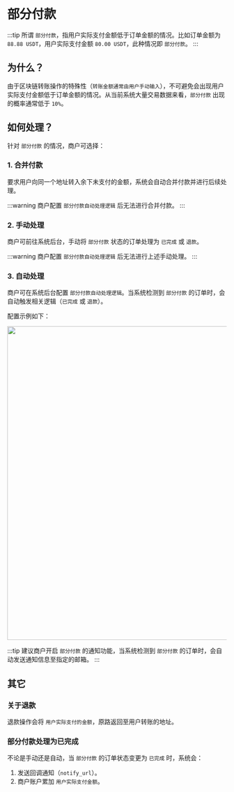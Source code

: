 # 部分付款

:::tip
所谓 `部分付款`，指用户实际支付金额低于订单金额的情况。比如订单金额为 `88.88 USDT`，用户实际支付金额 `80.00 USDT`，此种情况即 `部分付款`。
:::

## 为什么？

由于区块链转账操作的特殊性（`转账金额通常由用户手动输入`），不可避免会出现用户实际支付金额低于订单金额的情况。从当前系统大量交易数据来看，`部分付款` 出现的概率通常低于 `10%`。

## 如何处理？

针对 `部分付款` 的情况，商户可选择：

### 1. 合并付款

要求用户向同一个地址转入余下未支付的金额，系统会自动合并付款并进行后续处理。

:::warning
商户配置 `部分付款自动处理逻辑` 后无法进行合并付款。
:::

### 2. 手动处理

商户可前往系统后台，手动将 `部分付款` 状态的订单处理为 `已完成` 或 `退款`。

:::warning
商户配置 `部分付款自动处理逻辑` 后无法进行上述手动处理。
:::

### 3. 自动处理

商户可在系统后台配置 `部分付款自动处理逻辑`。当系统检测到 `部分付款` 的订单时，会自动触发相关逻辑（`已完成` 或 `退款`）。

配置示例如下：

<img src="/images/transaction.png" alt="" width="720"/>

:::tip
建议商户开启 `部分付款` 的通知功能，当系统检测到 `部分付款` 的订单时，会自动发送通知信息至指定的邮箱。
:::

## 其它

### 关于退款

退款操作会将 `用户实际支付的金额`，原路返回至用户转账的地址。

### 部分付款处理为已完成

不论是手动还是自动，当 `部分付款` 的订单状态变更为 `已完成` 时，系统会：
1. 发送回调通知（`notify_url`）。
2. 商户账户累加 `用户实际支付金额`。



